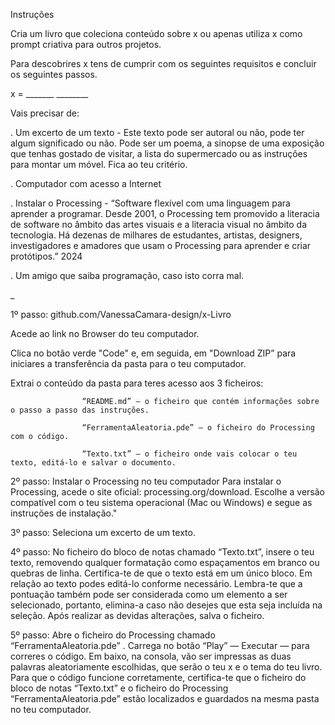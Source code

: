 Instruções


Cria um livro que coleciona conteúdo sobre x ou apenas utiliza x como prompt criativa para outros projetos.

Para descobrires x tens de cumprir com os seguintes requisitos e concluir os seguintes passos.


x =   _______    ________





Vais precisar de:

. Um excerto de um texto - Este texto pode ser autoral ou não, pode ter algum significado ou não. Pode ser um poema, a sinopse de uma exposição que tenhas gostado de visitar, a lista do supermercado ou as instruções para montar um móvel. Fica ao teu critério. 

. Computador com acesso a Internet

. Instalar o Processing - “Software flexível com uma linguagem para aprender a programar. Desde 2001, o Processing tem promovido a literacia de software no âmbito das artes visuais e a literacia visual no âmbito da tecnologia. Há dezenas de milhares de estudantes, artistas, designers, investigadores e amadores que usam o Processing para aprender e criar protótipos.” 2024
 
. Um amigo que saiba programação, caso isto corra mal.






_

1º passo: github.com/VanessaCamara-design/x-Livro

Acede ao link no Browser do teu computador.

Clica no botão verde "Code" e, em seguida, em "Download ZIP” para iniciares a transferência da pasta para o teu computador.

Extrai o conteúdo da pasta para teres acesso aos 3 ficheiros:

                    “README.md” — o ficheiro que contém informações sobre o passo a passo das instruções.

                    “FerramentaAleatoria.pde” — o ficheiro do Processing com o código.

                    “Texto.txt” — o ficheiro onde vais colocar o teu texto, editá-lo e salvar o documento.


2º passo: Instalar o Processing no teu computador
Para instalar o Processing, acede o site oficial: processing.org/download. Escolhe a versão compatível com o teu sistema operacional (Mac ou Windows) e segue as instruções de instalação."

3º passo: Seleciona um excerto de um texto.

4º passo: No ficheiro do bloco de notas chamado “Texto.txt”, insere o teu texto, removendo qualquer formatação como espaçamentos em branco ou quebras de linha.
Certifica-te de que o texto está em um único bloco. 
Em relação ao texto podes editá-lo conforme necessário. Lembra-te que a pontuação também pode ser considerada como um elemento a ser selecionado, portanto, elimina-a caso não desejes que esta seja incluída na seleção. Após realizar as devidas alterações, salva o ficheiro.

5º passo: Abre o ficheiro do Processing chamado “FerramentaAleatoria.pde” . 
Carrega no botão “Play” — Executar — para correres o código. Em baixo, na consola, vão ser impressas as duas palavras aleatoriamente escolhidas, que serão o teu x e o tema do teu livro. Para que o código funcione corretamente, certifica-te que o ficheiro do bloco de notas “Texto.txt” e o ficheiro do Processing “FerramentaAleatoria.pde” estão localizados e guardados na mesma pasta no teu computador.


